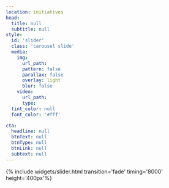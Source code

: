 ```yaml
---
location: initiatives
head:
  title: null
  subtitle: null
style:
  id: 'slider'
  class: 'carousel slide'
  media:
    img:
      url_path:
      pattern: false
      parallax: false
      overlay: light
      blur: false
    video:
      url_path:
      type:
  tint_color: null
  font_color: '#fff'

cta:
  headline: null
  btnText: null
  btnType: null
  btnLink: null
  subtext: null
---
```



{% include widgets/slider.html transition='fade' timing='8000' height='400px'%}
